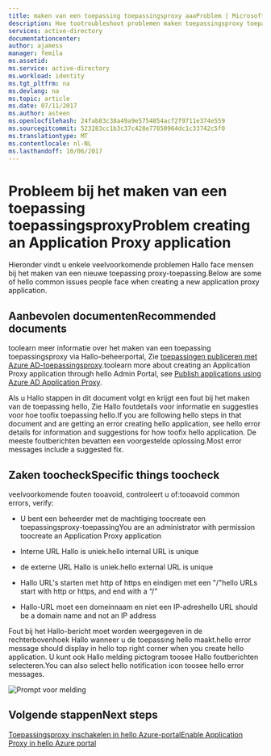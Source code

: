 ```yaml
---
title: maken van een toepassing toepassingsproxy aaaProblem | Microsoft Docs
description: Hoe tootroubleshoot problemen maken toepassingsproxy toepassingen in hello Azure AD-beheerportal
services: active-directory
documentationcenter: 
author: ajamess
manager: femila
ms.assetid: 
ms.service: active-directory
ms.workload: identity
ms.tgt_pltfrm: na
ms.devlang: na
ms.topic: article
ms.date: 07/11/2017
ms.author: asteen
ms.openlocfilehash: 24fab83c38a49a9e5754854acf2f9711e374e559
ms.sourcegitcommit: 523283cc1b3c37c428e77850964dc1c33742c5f0
ms.translationtype: MT
ms.contentlocale: nl-NL
ms.lasthandoff: 10/06/2017
---
```

# <a name="problem-creating-an-application-proxy-application"></a><span data-ttu-id="3fe57-103">Probleem bij het maken van een toepassing toepassingsproxy</span><span class="sxs-lookup"><span data-stu-id="3fe57-103">Problem creating an Application Proxy application</span></span> 

<span data-ttu-id="3fe57-104">Hieronder vindt u enkele veelvoorkomende problemen Hallo face mensen bij het maken van een nieuwe toepassing proxy-toepassing.</span><span class="sxs-lookup"><span data-stu-id="3fe57-104">Below are some of hello common issues people face when creating a new application proxy application.</span></span>

## <a name="recommended-documents"></a><span data-ttu-id="3fe57-105">Aanbevolen documenten</span><span class="sxs-lookup"><span data-stu-id="3fe57-105">Recommended documents</span></span> 

<span data-ttu-id="3fe57-106">toolearn meer informatie over het maken van een toepassing toepassingsproxy via Hallo-beheerportal, Zie [toepassingen publiceren met Azure AD-toepassingsproxy](https://docs.microsoft.com/azure/active-directory/application-proxy-publish-azure-portal).</span><span class="sxs-lookup"><span data-stu-id="3fe57-106">toolearn more about creating an Application Proxy application through hello Admin Portal, see [Publish applications using Azure AD Application Proxy](https://docs.microsoft.com/azure/active-directory/application-proxy-publish-azure-portal).</span></span>

<span data-ttu-id="3fe57-107">Als u Hallo stappen in dit document volgt en krijgt een fout bij het maken van de toepassing hello, Zie Hallo foutdetails voor informatie en suggesties voor hoe toofix toepassing hello.</span><span class="sxs-lookup"><span data-stu-id="3fe57-107">If you are following hello steps in that document and are getting an error creating hello application, see hello error details for information and suggestions for how toofix hello application.</span></span> <span data-ttu-id="3fe57-108">De meeste foutberichten bevatten een voorgestelde oplossing.</span><span class="sxs-lookup"><span data-stu-id="3fe57-108">Most error messages include a suggested fix.</span></span> 

## <a name="specific-things-toocheck"></a><span data-ttu-id="3fe57-109">Zaken toocheck</span><span class="sxs-lookup"><span data-stu-id="3fe57-109">Specific things toocheck</span></span>

<span data-ttu-id="3fe57-110">veelvoorkomende fouten tooavoid, controleert u of:</span><span class="sxs-lookup"><span data-stu-id="3fe57-110">tooavoid common errors, verify:</span></span>

-   <span data-ttu-id="3fe57-111">U bent een beheerder met de machtiging toocreate een toepassingsproxy-toepassing</span><span class="sxs-lookup"><span data-stu-id="3fe57-111">You are an administrator with permission toocreate an Application Proxy application</span></span>

-   <span data-ttu-id="3fe57-112">Interne URL Hallo is uniek.</span><span class="sxs-lookup"><span data-stu-id="3fe57-112">hello internal URL is unique</span></span>

-   <span data-ttu-id="3fe57-113">de externe URL Hallo is uniek.</span><span class="sxs-lookup"><span data-stu-id="3fe57-113">hello external URL is unique</span></span>

-   <span data-ttu-id="3fe57-114">Hallo URL's starten met http of https en eindigen met een "/"</span><span class="sxs-lookup"><span data-stu-id="3fe57-114">hello URLs start with http or https, and end with a “/”</span></span>

-   <span data-ttu-id="3fe57-115">Hallo-URL moet een domeinnaam en niet een IP-adres</span><span class="sxs-lookup"><span data-stu-id="3fe57-115">hello URL should be a domain name and not an IP address</span></span>

<span data-ttu-id="3fe57-116">Fout bij het Hallo-bericht moet worden weergegeven in de rechterbovenhoek Hallo wanneer u de toepassing hello maakt.</span><span class="sxs-lookup"><span data-stu-id="3fe57-116">hello error message should display in hello top right corner when you create hello application.</span></span> <span data-ttu-id="3fe57-117">U kunt ook Hallo melding pictogram toosee Hallo foutberichten selecteren.</span><span class="sxs-lookup"><span data-stu-id="3fe57-117">You can also select hello notification icon toosee hello error messages.</span></span>

   ![Prompt voor melding](./media/application-proxy-config-problem/error-message.png)

## <a name="next-steps"></a><span data-ttu-id="3fe57-119">Volgende stappen</span><span class="sxs-lookup"><span data-stu-id="3fe57-119">Next steps</span></span>
[<span data-ttu-id="3fe57-120">Toepassingsproxy inschakelen in hello Azure-portal</span><span class="sxs-lookup"><span data-stu-id="3fe57-120">Enable Application Proxy in hello Azure portal</span></span>](active-directory-application-proxy-enable.md)
